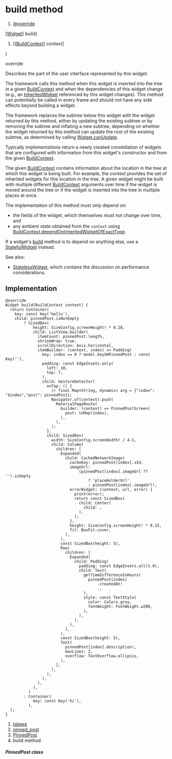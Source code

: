 
<div>

# build method

</div>


<div>

1.  @[override](https://api.flutter.dev/flutter/dart-core/override-constant.html)

</div>

[[Widget](https://api.flutter.dev/flutter/widgets/Widget-class.html)]
build(

1.  [[[BuildContext](https://api.flutter.dev/flutter/widgets/BuildContext-class.html)]
    context]

)


override




Describes the part of the user interface represented by this widget.

The framework calls this method when this widget is inserted into the
tree in a given
[BuildContext](https://api.flutter.dev/flutter/widgets/BuildContext-class.html)
and when the dependencies of this widget change (e.g., an
[InheritedWidget](https://api.flutter.dev/flutter/widgets/InheritedWidget-class.html)
referenced by this widget changes). This method can potentially be
called in every frame and should not have any side effects beyond
building a widget.

The framework replaces the subtree below this widget with the widget
returned by this method, either by updating the existing subtree or by
removing the subtree and inflating a new subtree, depending on whether
the widget returned by this method can update the root of the existing
subtree, as determined by calling
[Widget.canUpdate](https://api.flutter.dev/flutter/widgets/Widget/canUpdate.html).

Typically implementations return a newly created constellation of
widgets that are configured with information from this widget\'s
constructor and from the given
[BuildContext](https://api.flutter.dev/flutter/widgets/BuildContext-class.html).

The given
[BuildContext](https://api.flutter.dev/flutter/widgets/BuildContext-class.html)
contains information about the location in the tree at which this widget
is being built. For example, the context provides the set of inherited
widgets for this location in the tree. A given widget might be built
with multiple different
[BuildContext](https://api.flutter.dev/flutter/widgets/BuildContext-class.html)
arguments over time if the widget is moved around the tree or if the
widget is inserted into the tree in multiple places at once.

The implementation of this method must only depend on:

-   the fields of the widget, which themselves must not change over
    time, and
-   any ambient state obtained from the `context` using
    [BuildContext.dependOnInheritedWidgetOfExactType](https://api.flutter.dev/flutter/widgets/BuildContext/dependOnInheritedWidgetOfExactType.html).

If a widget\'s [build](../../widgets_pinned_post/PinnedPost/build.html)
method is to depend on anything else, use a
[StatefulWidget](https://api.flutter.dev/flutter/widgets/StatefulWidget-class.html)
instead.

See also:

-   [StatelessWidget](https://api.flutter.dev/flutter/widgets/StatelessWidget-class.html),
    which contains the discussion on performance considerations.



## Implementation

``` language-dart
@override
Widget build(BuildContext context) {
  return Container(
    key: const Key('hello'),
    child: pinnedPost.isNotEmpty
        ? SizedBox(
            height: SizeConfig.screenHeight! * 0.28,
            child: ListView.builder(
              itemCount: pinnedPost.length,
              shrinkWrap: true,
              scrollDirection: Axis.horizontal,
              itemBuilder: (context, index) => Padding(
                key: index == 0 ? model.keySHPinnedPost : const Key(''),
                padding: const EdgeInsets.only(
                  left: 10,
                  top: 7,
                ),
                child: GestureDetector(
                  onTap: () {
                    // final Map<String, dynamic> arg = {"index": "$index","post": pinnedPost};
                    Navigator.of(context).push(
                      MaterialPageRoute(
                        builder: (context) => PinnedPostScreen(
                          post: toMap(index),
                        ),
                      ),
                    );
                  },
                  child: SizedBox(
                    width: SizeConfig.screenWidth! / 4.1,
                    child: Column(
                      children: [
                        Expanded(
                          child: CachedNetworkImage(
                            cacheKey: pinnedPost[index].sId,
                            imageUrl:
                                (pinnedPost[index].imageUrl ?? '').isEmpty
                                    ? 'placeHolderUrl'
                                    : pinnedPost[index].imageUrl!,
                            errorWidget: (context, url, error) {
                              print(error);
                              return const SizedBox(
                                child: Center(
                                  child: ,
                                ),
                              );
                            },
                            height: SizeConfig.screenHeight! * 0.15,
                            fit: BoxFit.cover,
                          ),
                        ),
                        const SizedBox(height: 5),
                        Row(
                          children: [
                            Expanded(
                              child: Padding(
                                padding: const EdgeInsets.all(1.0),
                                child: Text(
                                  getTimeDifferenceInHours(
                                    pinnedPost[index]
                                        .createdAt!
                                        .,
                                  ),
                                  style: const TextStyle(
                                    color: Colors.grey,
                                    fontWeight: FontWeight.w200,
                                  ),
                                ),
                              ),
                            ),
                          ],
                        ),
                        const SizedBox(height: 5),
                        Text(
                          pinnedPost[index].description!,
                          maxLines: 2,
                          overflow: TextOverflow.ellipsis,
                        ),
                      ],
                    ),
                  ),
                ),
              ),
            ),
          )
        : Container(
            key: const Key('hi'),
          ),
  );
}
```







1.  [talawa](../../index.html)
2.  [pinned_post](../../widgets_pinned_post/)
3.  [PinnedPost](../../widgets_pinned_post/PinnedPost-class.html)
4.  build method

##### PinnedPost class







